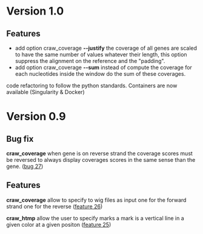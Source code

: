 Version 1.0
===========

Features
--------

* add option craw_coverage **\-\-justify** the coverage of all genes are scaled to have the same number 
  of values whatever their length, this option suppress the alignment on the reference and the "padding".
* add option craw_coverage **\-\-sum** instead of compute the coverage for each nucleotides inside the window
  do the sum of these coverages.

code refactoring to follow the python standards.
Containers are now available (Singularity & Docker)
  
Version 0.9
===========

Bug fix
-------

**craw_coverage** when gene is on reverse strand the coverage scores must be reversed
to always display coverages scores in the same sense than the gene.
([bug 27](https://gitlab.pasteur.fr/bneron/craw/issues/27))

Features
--------

**craw_coverage** allow to specify to wig files as input one for the forward strand one for the reverse
([feature 26](https://gitlab.pasteur.fr/bneron/craw/issues/26))

**craw_htmp** allow the user to specify marks a mark is a vertical line in a given color at a given positon
([feature 25](https://gitlab.pasteur.fr/bneron/craw/issues/25))